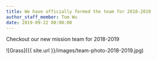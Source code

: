 ```yaml
---
title: We have officially formed the team for 2018-2019
author_staff_member: Tom Wu
date: 2019-09-22 00:00:00
---
```



Checkout our new mission team for 2018-2019

![Grass]({{ site.url }}/images/team-photo-2018-2019.jpg)
